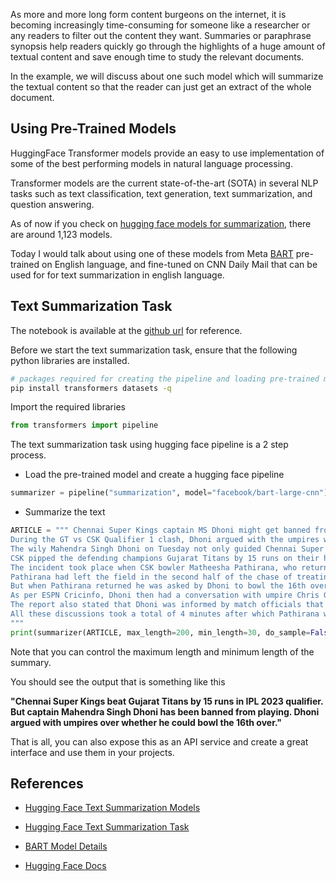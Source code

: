 As more and more long form content burgeons on the internet, it is becoming increasingly time-consuming for someone like a researcher or any readers to filter out the content they want. Summaries or paraphrase synopsis help readers quickly go through the highlights of a huge amount of textual content and save enough time to study the relevant documents.

In the example, we will discuss about one such model which will summarize the textual content so that the reader can just get an extract of the whole document.

## Using Pre-Trained Models

HuggingFace Transformer models provide an easy to use implementation of some of the best performing models in natural language processing. 

Transformer models are the current state-of-the-art (SOTA) in several NLP tasks such as text classification, text generation, text summarization, and question answering.

As of now if you check on [hugging face models for summarization](https://huggingface.co/models?pipeline_tag=summarization), there are around 1,123 models.

Today I would talk about using one of these models from Meta [BART](https://huggingface.co/facebook/bart-large-cnn) pre-trained on English language, and fine-tuned on CNN Daily Mail that can be used for for text summarization in english language.

## Text Summarization Task

The notebook is available at the [github url](https://github.com/vensr/notebook-text-sum-hugging-face) for reference.

Before we start the text summarization task, ensure that the following python libraries are installed.

```bash
# packages required for creating the pipeline and loading pre-trained models
pip install transformers datasets -q
```

Import the required libraries

```python
from transformers import pipeline
```

The text summarization task using hugging face pipeline is a 2 step process.

* Load the pre-trained model and create a hugging face pipeline
```python
summarizer = pipeline("summarization", model="facebook/bart-large-cnn")
```

* Summarize the text
```python
ARTICLE = """ Chennai Super Kings captain MS Dhoni might get banned from playing the Indian Premier League (IPL) 2023 final. Dhoni was once fined for a code of conduct due to a slow rate, but now he can be banned from playing the final at the Narendra Modi Stadium on May 28, Sunday.
During the GT vs CSK Qualifier 1 clash, Dhoni argued with the umpires which caused a four-minute delay. 
The wily Mahendra Singh Dhoni on Tuesday not only guided Chennai Super Kings to yet another IPL final but his clever act of gamesmanship by eating valuable minutes allowed his lethal weapon Matheesha Pathirana to bowl the 16th over against Gujarat Titans in the first IPL qualifier.
CSK pipped the defending champions Gujarat Titans by 15 runs on their home ground, MA Chidambaram Stadium, to qualify for a record-extending 10th final as the four-time winners finally managed a win over the IPL 2022 winners in four matches.
The incident took place when CSK bowler Matheesha Pathirana, who returned 4-0-37-2 while accounting for the dangerous Vijay Shankar and Mohammed Shami, was not allowed to bowl his second spell at the death.
Pathirana had left the field in the second half of the chase of treating an undisclosed niggle. As per the IPL playing conditions, any player who leaves the field for more than eight minutes must be on the field for a similar amount of time after returning, after which he is allowed to bowl.
But when Pathirana returned he was asked by Dhoni to bowl the 16th over with Gujarat Titans needing another 71 to win from 30 balls, having crawled to 102 for six.
As per ESPN Cricinfo, Dhoni then had a conversation with umpire Chris Gaffaney. The commentary, meanwhile, informed that the Sri Lankan was out for nine minutes and the discussion on the field pertained to whether Pathirana could bowl or not.
The report also stated that Dhoni was informed by match officials that Pathirana would have to wait for some more time before he could bowl. Dhoni then said that he understood the fact but he had no option but ask Pathirana to bowl. 
All these discussions took a total of 4 minutes after which Pathirana was allowed to bowl with an acceptable time of eight minutes being over. While Pathirana didn't get a wicket in that over, he did get a wicket in his very next over.
"""
print(summarizer(ARTICLE, max_length=200, min_length=30, do_sample=False))
````

Note that you can control the maximum length and minimum length of the summary.

You should see the output that is something like this

<b>"Chennai Super Kings beat Gujarat Titans by 15 runs in IPL 2023 qualifier. But captain Mahendra Singh Dhoni has been banned from playing. Dhoni argued with umpires over whether he could bowl the 16th over."</b>

That is all, you can also expose this as an API service and create a great interface and use them in your projects.

## References

* [Hugging Face Text Summarization Models](https://huggingface.co/models?pipeline_tag=summarization)

* [Hugging Face Text Summarization Task](https://huggingface.co/tasks/summarization)

* [BART Model Details](https://huggingface.co/facebook/bart-large-cnn)

* [Hugging Face Docs](https://huggingface.co/docs)

